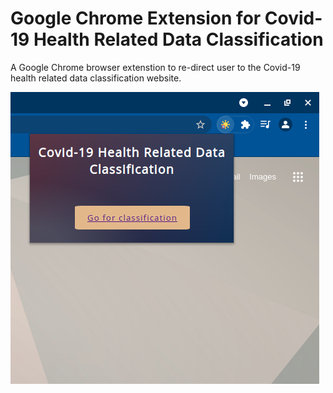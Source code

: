 # Google Chrome Extension for Covid-19 Health Related Data Classification
A Google Chrome browser extenstion to re-direct user to the Covid-19 health related data classification website.


![screenshot of the extention](https://raw.githubusercontent.com/Bishal16/Google-Chrome-Extension_Covid19-Health-Related-Data-Classifier/main/ss%20extension.png?token=AJIIEM2P2P2UGS4TESGZSTLBFXAJA)
